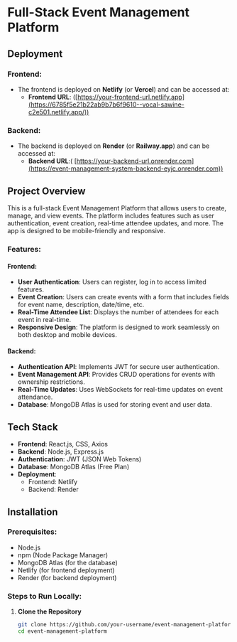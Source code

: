 # Full-Stack Event Management Platform

## Deployment

### Frontend:
- The frontend is deployed on **Netlify** (or **Vercel**) and can be accessed at:
  - **Frontend URL**: ([https://your-frontend-url.netlify.app](https://6785f5e21b22ab9b7b6f9610--vocal-sawine-c2e501.netlify.app/))

### Backend:
- The backend is deployed on **Render** (or **Railway.app**) and can be accessed at:
  - **Backend URL**:( [https://your-backend-url.onrender.com](https://event-management-system-backend-eyjc.onrender.com))

## Project Overview

This is a full-stack Event Management Platform that allows users to create, manage, and view events. The platform includes features such as user authentication, event creation, real-time attendee updates, and more. The app is designed to be mobile-friendly and responsive.

### Features:
#### Frontend:
- **User Authentication**: Users can register, log in to access limited features.
- **Event Creation**: Users can create events with a form that includes fields for event name, description, date/time, etc.
- **Real-Time Attendee List**: Displays the number of attendees for each event in real-time.
- **Responsive Design**: The platform is designed to work seamlessly on both desktop and mobile devices.

#### Backend:
- **Authentication API**: Implements JWT for secure user authentication.
- **Event Management API**: Provides CRUD operations for events with ownership restrictions.
- **Real-Time Updates**: Uses WebSockets for real-time updates on event attendance.
- **Database**: MongoDB Atlas is used for storing event and user data.

## Tech Stack

- **Frontend**: React.js, CSS, Axios
- **Backend**: Node.js, Express.js
- **Authentication**: JWT (JSON Web Tokens)
- **Database**: MongoDB Atlas (Free Plan)
- **Deployment**:
  - Frontend:  Netlify 
  - Backend: Render 

## Installation

### Prerequisites:
- Node.js
- npm (Node Package Manager)
- MongoDB Atlas (for the database)
- Netlify (for frontend deployment)
- Render (for backend deployment)

### Steps to Run Locally:

1. **Clone the Repository**
   ```bash
   git clone https://github.com/your-username/event-management-platform.git
   cd event-management-platform
